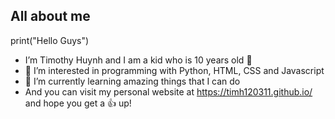 All about me
-------------------------------------------------------------------------------------------------------------

   print("Hello Guys")
-  I’m Timothy Huynh and I am a kid who is 10 years old 🤯
- 👀 I’m interested in programming with Python, HTML, CSS and Javascript
- 🌱 I’m currently learning amazing things that I can do
- And you can visit my personal website at https://timh120311.github.io/ and hope you get a 👍 up!

<!---
Timothy is a ✨ special ✨ repository because its `README.md` (this file) appears on your GitHub profile.
You can click the Preview link to take a look at your changes.
--->
